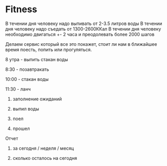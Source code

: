 # Fitness
В течении дня человеку надо выпивать от 2-3.5 литров воды
В течении дня человеку надо съедать от 1300-2600ККал
В течении дня человеку необходимо двигаться +- 2 часа и преодолевать более 2000 шагов

Делаем сервис который все это покажет, стоит ли нам в ближайшее время поесть, попить или прогуляться.

8 утра  - выпить стакан воды

8:30 - позавтракать

10:00 - стакан воды

11:30 - ланч


1) заполнение ожиданий

2) выпил воды

3) поел

4) прошел


Отчет

1) за сегодня / неделя / месяц

2) сколько осталось на сегодня
